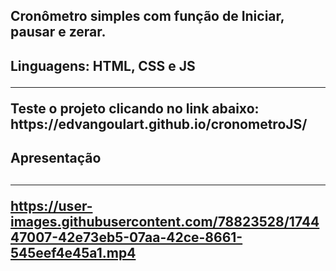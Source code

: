 <h2>Cronômetro simples com função de Iniciar, pausar e zerar.<h2>
Linguagens: HTML, CSS e JS
<hr>
Teste o projeto clicando no link abaixo: </br>
https://edvangoulart.github.io/cronometroJS/
  
<h2>Apresentação<h2>
 <hr>
 
https://user-images.githubusercontent.com/78823528/174447007-42e73eb5-07aa-42ce-8661-545eef4e45a1.mp4

